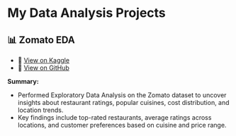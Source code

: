 # My Data Analysis Projects
## 📊 Zomato EDA
- 🔗 [View on Kaggle](https://www.kaggle.com/code/sushantkalsar/zomato-eda-sushant-kalsar)
- 📂 [View on GitHub](Zomato_EDA.ipynb)

**Summary:**  
* Performed Exploratory Data Analysis on the Zomato dataset to uncover insights about restaurant ratings, popular cuisines, cost distribution, and location trends.  
* Key findings include top-rated restaurants, average ratings across locations, and customer preferences based on cuisine and price range.
